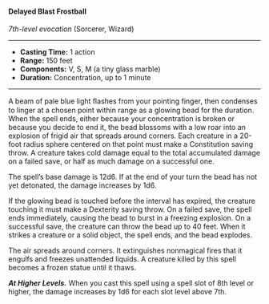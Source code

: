 #### Delayed Blast Frostball
*7th-level evocation* (Sorcerer, Wizard)
___
- **Casting Time:** 1 action
- **Range:** 150 feet
- **Components:** V, S, M (a tiny glass marble)
- **Duration:** Concentration, up to 1 minute
---
A beam of pale blue light ﬂashes from your pointing finger, then condenses to linger at a chosen point within range as a glowing bead for the duration. When the spell ends, either because your concentration is broken or because you decide to end it, the bead blossoms with a low roar into an explosion of frigid air that spreads around corners. Each creature in a 20-foot radius sphere centered on that point must make a Constitution saving throw. A creature takes cold damage equal to the total accumulated damage on a failed save, or half as much damage on a successful one.

The spell’s base damage is 12d6. If at the end of your turn the bead has not yet detonated, the damage increases by 1d6.

If the glowing bead is touched before the interval has expired, the creature touching it must make a Dexterity saving throw. On a failed save, the spell ends immediately, causing the bead to burst in a freezing explosion. On a successful save, the creature can throw the bead up to 40 feet. When it strikes a creature or a solid object, the spell ends, and the bead explodes.

The air spreads around corners. It extinguishes nonmagical fires that it engulfs and freezes unattended liquids. A creature killed by this spell becomes a frozen statue until it thaws.

***At Higher Levels.*** When you cast this spell using a spell slot of 8th level or higher, the damage increases by 1d6 for each slot level above 7th.
